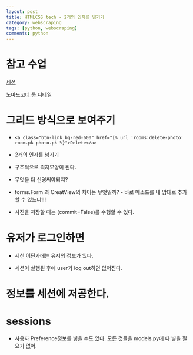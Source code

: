 ```yaml
---
layout: post
title: HTMLCSS tech - 2개의 인자를 넘기기
category: webscraping
tags: [python, webscraping]
comments: python
---
```


# 참고 수업

[세션](https://docs.djangoproject.com/en/3.1/topics/http/sessions/)

[노마드코더 룸 디테일](https://nomadcoders.co/airbnb-clone/lectures/1269)

# 그리드 방식으로 보여주기

- `<a class="btn-link bg-red-600" href="[% url 'rooms:delete-photo' room.pk photo.pk %}">Delete</a>`

- 2개의 인자를 넘기기

- 구조적으로 격자모양이 된다.

- 무엇을 더 신경써야되지?

- forms.Form 과 CreatView의 차이는 무엇일까? - 바로 메소드를 내 맘대로 추가할 수 있느냐!!!

- 사진을 저장할 때는 (commit=False)를 수행할 수 있다. 

# 유저가 로그인하면

- 세션 어딘가에는 유저의 정보가 있다.

- 세션이 실행된 후에 user가 log out하면 없어진다.

# 정보를 세션에 저공한다.

# sessions

- 사용자 Preference정보를 넣을 수도 있다. 모든 것들을 models.py에 다 넣을 필요가 없어.
